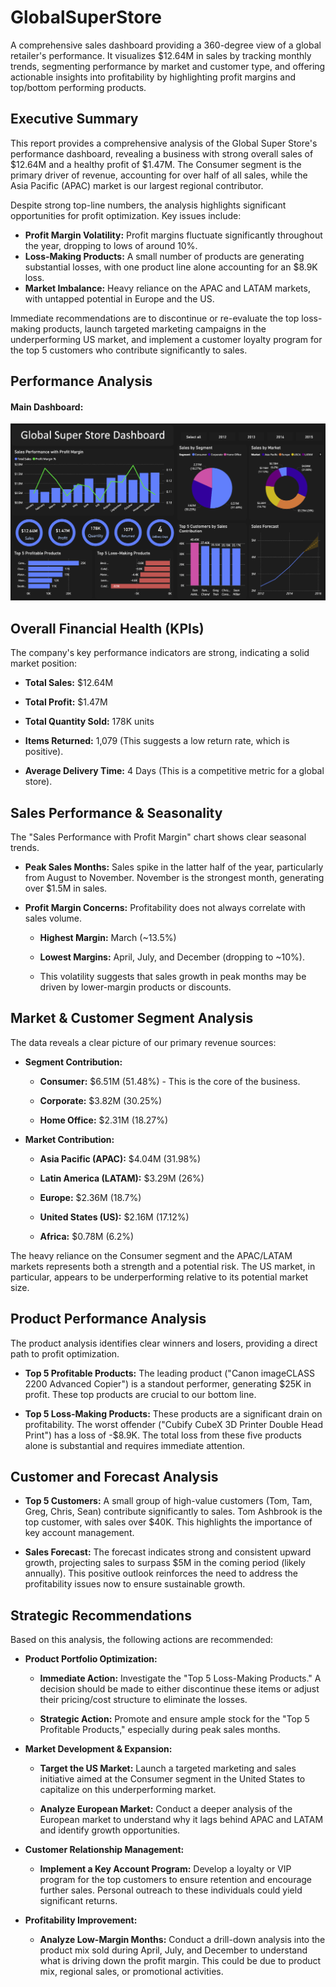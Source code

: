# GlobalSuperStore
A comprehensive sales dashboard providing a 360-degree view of a global retailer's performance. It visualizes $12.64M in sales by tracking monthly trends, segmenting performance by market and customer type, and offering actionable insights into profitability by highlighting profit margins and top/bottom performing products.





## Executive Summary
This report provides a comprehensive analysis of the Global Super Store's performance dashboard, revealing a business with strong overall sales of $12.64M and a healthy profit of $1.47M. The Consumer segment is the primary driver of revenue, accounting for over half of all sales, while the Asia Pacific (APAC) market is our largest regional contributor.

Despite strong top-line numbers, the analysis highlights significant opportunities for profit optimization. Key issues include:
  * **Profit Margin Volatility:** Profit margins fluctuate significantly throughout the year, dropping to lows of around 10%.
  * **Loss-Making Products:** A small number of products are generating substantial losses, with one product line alone accounting for an $8.9K loss.
  * **Market Imbalance:** Heavy reliance on the APAC and LATAM markets, with untapped potential in Europe and the US.

Immediate recommendations are to discontinue or re-evaluate the top loss-making products, launch targeted marketing campaigns in the underperforming US market, and implement a customer loyalty program for the top 5 customers who contribute significantly to sales.

## Performance Analysis
#### Main Dashboard:
![PowerBIPreview1](GSS_Dashboard.png)
## Overall Financial Health (KPIs)
The company's key performance indicators are strong, indicating a solid market position:

  * **Total Sales:** $12.64M
  
  * **Total Profit:** $1.47M
  
  * **Total Quantity Sold:** 178K units
  
  * **Items Returned:** 1,079 (This suggests a low return rate, which is positive).
  
  * **Average Delivery Time:** 4 Days (This is a competitive metric for a global store).

## Sales Performance & Seasonality
The "Sales Performance with Profit Margin" chart shows clear seasonal trends.

  * **Peak Sales Months:** Sales spike in the latter half of the year, particularly from August to November. November is the strongest month, generating over $1.5M in sales.

  * **Profit Margin Concerns:** Profitability does not always correlate with sales volume.
  
      * **Highest Margin:** March (~13.5%)
  
      * **Lowest Margins:** April, July, and December (dropping to ~10%).
  
      * This volatility suggests that sales growth in peak months may be driven by lower-margin products or discounts.

## Market & Customer Segment Analysis
The data reveals a clear picture of our primary revenue sources:

  * **Segment Contribution:**

      * **Consumer:** $6.51M (51.48%) - This is the core of the business.
  
      * **Corporate:** $3.82M (30.25%)
    
      * **Home Office:** $2.31M (18.27%)

  * **Market Contribution:**

      * **Asia Pacific (APAC):** $4.04M (31.98%)
      
      * **Latin America (LATAM):** $3.29M (26%)
      
      * **Europe:** $2.36M (18.7%)
      
      * **United States (US):** $2.16M (17.12%)
      
      * **Africa:** $0.78M (6.2%)

The heavy reliance on the Consumer segment and the APAC/LATAM markets represents both a strength and a potential risk. The US market, in particular, appears to be underperforming relative to its potential market size.

## Product Performance Analysis
The product analysis identifies clear winners and losers, providing a direct path to profit optimization.

  * **Top 5 Profitable Products:** The leading product ("Canon imageCLASS 2200 Advanced Copier") is a standout performer, generating $25K in profit. These top products are crucial to our bottom line.
  
  * **Top 5 Loss-Making Products:** These products are a significant drain on profitability. The worst offender ("Cubify CubeX 3D Printer Double Head Print") has a loss of -$8.9K. The total loss from these five products alone is substantial and requires immediate attention.

## Customer and Forecast Analysis
  * **Top 5 Customers:** A small group of high-value customers (Tom, Tam, Greg, Chris, Sean) contribute significantly to sales. Tom Ashbrook is the top customer, with sales over $40K. This highlights the importance of key account management.
  
  * **Sales Forecast:** The forecast indicates strong and consistent upward growth, projecting sales to surpass $5M in the coming period (likely annually). This positive outlook reinforces the need to address the profitability issues now to ensure sustainable growth.

## Strategic Recommendations
Based on this analysis, the following actions are recommended:

  * **Product Portfolio Optimization:**

      * **Immediate Action:** Investigate the "Top 5 Loss-Making Products." A decision should be made to either discontinue these items or adjust their pricing/cost structure to eliminate the losses.

      * **Strategic Action:** Promote and ensure ample stock for the "Top 5 Profitable Products," especially during peak sales months.

  * **Market Development & Expansion:**

      * **Target the US Market:** Launch a targeted marketing and sales initiative aimed at the Consumer segment in the United States to capitalize on this underperforming market.

      * **Analyze European Market:** Conduct a deeper analysis of the European market to understand why it lags behind APAC and LATAM and identify growth opportunities.

  * **Customer Relationship Management:**

      * **Implement a Key Account Program:** Develop a loyalty or VIP program for the top customers to ensure retention and encourage further sales. Personal outreach to these individuals could yield significant returns.

  * **Profitability Improvement:**

      * **Analyze Low-Margin Months:** Conduct a drill-down analysis into the product mix sold during April, July, and December to       understand what is driving down the profit margin. This could be due to product mix, regional sales, or promotional activities.




